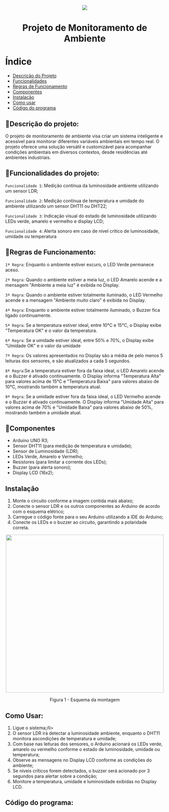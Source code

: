 <p align='center'>
  <img loading="lazy" src = "https://github.com/gvqsilva/CP-Edge/assets/110639916/e44b584a-f189-41b0-9876-63ff29b3bed5"/>
</p>
<h1 align="center">Projeto de Monitoramento de Ambiente</h1>

# Índice
* [Descrição do Projeto](#descrição-do-projeto)
* [Funcionalidades](#funcionalidades)
* [Regras de Funcionamento](#regras-de-funcionamento)
* [Componentes](#componentes)
* [Instalação](#instalacao)
* [Como usar](#como-usar)
* [Código do programa](#coódigo-do-programa)


<h2 id="Descricao do Projeto">📘Descrição do projeto:</h2>
  O projeto de monitoramento de ambiente visa criar um sistema inteligente e acessível para monitorar diferentes variáveis ambientais em tempo real. O projeto oferece uma solução versátil e customizável para acompanhar condições ambientais em diversos contextos, desde residências até ambientes industriais.


<h2 id="Funcionalidades">🔨Funcionalidades do projeto:</h2>

  `Funcionalidade 1`: Medição contínua da luminosidade ambiente utilizando um sensor LDR;
  
  `Funcionalidade 2`: Medição contínua de temperatura e umidade do ambiente utilizando um sensor DHT11 ou DHT22;
  
  `Funcionalidade 3`: Indicação visual do estado de luminosidade utilizando LEDs verde, amarelo e vermelho e display LCD;
  
  `Funcionalidade 4`: Alerta sonoro em caso de nível crítico de luminosidade, umidade ou temperatura

<h2 id="Regras de Funcionamento">📑Regras de Funcionamento:</h2>

`1ª Regra`: Enquanto o ambiente estiver escuro, o LED Verde permanece aceso.

`2ª Regra`: Quando o ambiente estiver a meia luz, o LED Amarelo acende e a mensagem "Ambiente a meia luz" é exibida no Display.

`3ª Regra`: Quando o ambiente estiver totalmente iluminado, o LED Vermelho acende e a mensagem "Ambiente muito claro" é exibida no Display.

`4ª Regra`: Enquanto o ambiente estiver totalmente iluminado, o Buzzer fica ligado continuamente.

`5ª Regra`: Se a temperatura estiver ideal, entre 10°C e 15°C, o Display exibe "Temperatura OK" e o valor da temperatura.

`6ª Regra`: Se a umidade estiver ideal, entre 50% e 70%, o Display exibe "Umidade OK" e o valor da umidade

`7ª Regra`: Os valores apresentados no Display são a média de pelo menos 5 leituras dos sensores, e são atualizados a cada 5 segundos.

`8ª Regra`:Se a temperatura estiver fora da
faixa ideal, o LED Amarelo acende e o Buzzer é ativado continuamente. O Display informa "Temperatura Alta" para valores acima de 15°C e "Temperatura Baixa" para valores abaixo de 10°C, mostrando também a temperatura atual.

`9ª Regra`: Se a umidade estiver fora da faixa
ideal, o LED Vermelho acende e o Buzzer é ativado continuamente. O Display informa "Umidade Alta" para valores acima de 70% e "Umidade Baixa" para valores abaixo de 50%, mostrando também a umidade atual.

<h2 id='Componentes'>📖Componentes</h2>
<ul>
  <li>Arduino UNO R3;</li>
  <li>Sensor DHT11 (para medição de temperatura e umidade);</li>
  <li>Sensor de Luminosidade (LDR);</li>
  <li>LEDs Verde, Amarelo e Vermelho;</li>
  <li>Resistores (para limitar a corrente dos LEDs);</li>
  <li>Buzzer (para alerta sonoro);</li>
  <li>Display LCD (16x2);</li>
</ul>

<h2 id="Instalacao">Instalação</h2>
<ol>
  <li>Monte o circuito conforme a imagem contida mais abaixo;</li>
  <li>Conecte o sensor LDR e os outros componentes ao Arduino de acordo com o esquema elétrico;</li>
  <li>Carregue o código fonte para o seu Arduino utilizando a IDE do Arduino;</li>
  <li>Conecte os LEDs e o buzzer ao circuito, garantindo a polaridade correta.</li>
</ol>

<p align = "center">
<img loading="lazy" width="500px" src = 'https://github.com/gvqsilva/CP2-Edge/assets/110639916/f7841a85-f2c5-46fb-a82b-78d6cae4ef17'/>
</p>
<p align = "center">
Figura 1 - Esquema da montagem
</p>

<h2 id="Como usar">Como Usar:</h2>
<ol>
  <li>Ligue o sistema;/li>
  <li>O sensor LDR irá detectar a luminosidade ambiente, enquanto o DHT11 monitora ascondições de temperatura e umidade;</li>
  <li>Com base nas leituras dos sensores, o Arduino acionará os LEDs verde, amarelo ou vermelho conforme o estado de luminosidade, umidade ou temperatura;</li>
  <li>Observe as mensagens no Display LCD conforme as condições do ambiente;</li>
  <li>Se níveis críticos forem detectados, o buzzer será acionado por 3 segundos para alertar sobre a condição;</li>
  <li>Monitore a temperatura, umidade e luminosidade exibidas no Display LCD.</li>
</ol>

<h2 id="Codigo do programa">Código do programa:</h2>


